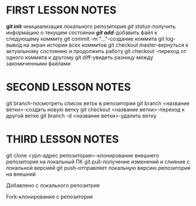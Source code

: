 # FIRST LESSON NOTES

**git init**-инициализация локального репозитория
*git status*-получить информацию о текущем состоянии
***git add***-добавить файл к следующему коммиту
git commit -m "..."-создание коммита
git log-вывод на экран истории всех коммитов
git checkout master-вернуться к актуальному состоянию и продолжить работу
git checkout -переход от одного коммита к другому
git diff-увидеть разницу между закомиченными файлами

# SECOND LESSON NOTES

git branch-посмотреть список веток в репозитории
git branch <название ветки>-создать новую ветку
git checkout <название ветки>-переход к другой ветке
git branch -d <название ветки>-удалить ветку

# THIRD LESSON NOTES

git clone <урл-адрес репозитория>-клонирование внешнего репозитория на локальный ПК
git pull-получение изменений и слияние с локальной версией
git push-отправляет локальную версию репозитория на внешний

Добавлено с локального репозитрия

Fork-клонирование с репозитория